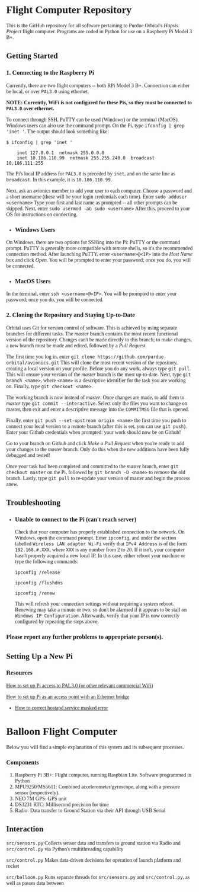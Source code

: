 <span style="font-family:univers">

Flight Computer Repository
==========================

This is the GitHub repository for all software pertaining to Purdue Orbital's *Hapsis Project* flight computer. Programs are coded in Python for use on a Raspberry Pi Model 3 B+.


## Getting Started ##

### 1. Connecting to the Raspberry Pi ###

Currently, there are two flight computers -- both RPi Model 3 B+. Connection can either be local, or over `PAL3.0` using ethernet. 

**NOTE: Currently, WiFi is not configured for these Pis, so they must be connected to `PAL3.0` over ethernet.**

To connect through SSH, PuTTY can be used (Windows) or the terminal (MacOS). Windows users can also use the command prompt. On the Pi, type `ifconfig | grep 'inet '`. The output should look something like:

`$ ifconfig | grep 'inet '`  

        inet 127.0.0.1  netmask 255.0.0.0
        inet 10.186.110.99  netmask 255.255.240.0  broadcast 10.186.111.255
        
The Pi's local IP address for `PAL3.0` is preceded by `inet`, and on the same line as `broadcast`. In this example, it is `10.186.110.99`.

Next, ask an avionics member to add your user to each computer. Choose a password and a short username (these will be your login credentials each time). Enter
`sudo adduser <username>`
Type your first and last name as prompted -- all other prompts can be skipped. Next, enter
`sudo usermod -aG sudo <username>`
After this, proceed to your OS for instructions on connecting.

* ### Windows Users ###
On Windows, there are two options for SSHing into the Pi: PuTTY or the command prompt. PuTTY is generally more compatible with remote shells, so it's the recommended connection method. After launching PuTTY, enter `<username>@<IP>` into the *Host Name* box and click *Open*.
You will be prompted to enter your password; once you do, you will be connected.

* ### MacOS Users ###
In the terminal, enter `ssh <username>@<IP>`. You will be prompted to enter your password; once you do, you will be connected.

### 2. Cloning the Repository and Staying Up-to-Date ###

Orbital uses Git for version control of software. This is achieved by using separate branches for different tasks. The _master_ branch contains the most recent functional version of the repository. Changes can't be made directly to this branch; to make changes, a new branch must be made and edited, followed by a *Pull Request*.

The first time you log in, enter
`git clone https://github.com/purdue-orbital/avionics.git`
This will clone the most recent version of the repository, creating a local version on your profile. Before you do any work, always type `git pull`. This will ensure your version of the _master_ branch is the most up-to-date. Next, type `git branch <name>`, where `<name>` is a descriptive identifier for the task you are working on. Finally, type `git checkout <name>`.

The working branch is now _<name>_ instead of _master_. Once changes are made, to add them to _master_ type `git commit --interactive`. Select only the files you want to change on master, then exit and enter a descriptive message into the `COMMITMSG` file that is opened.

Finally, enter `git push --set-upstream origin <name>` the first time you push to connect your local version to a remote branch (after this is set, you can use `git push`). Enter your Github credentials when prompted: your work should now be on Github!

Go to your branch on Github and click *Make a Pull Request* when you're ready to add your changes to the _master_ branch. Only do this when the new additions have been fully debugged and tested!

Once your task had been completed and committed to the _master_ branch, enter `git checkout master` on the Pi, followed by `git branch -D <name>` to remove the old branch. Lastly, type `git pull` to re-update your version of master and begin the process anew.

## Troubleshooting ##

*  ### Unable to connect to the Pi (can't reach server) ###

   Check that your computer has properly established connection to the network. On Windows, open the command prompt. Enter `ipconfig`, and under the section labelled `Wireless LAN adapter Wi-Fi` verify that `IPv4 Address` is of the 
   form `192.168.#.XXX`, where `XXX` is any number from 2 to 20. If it isn't, your computer hasn't properly acquired a new local IP. In this case, either reboot your machine or type the following commands:

   `ipconfig /release`

   `ipconfig /flushdns`

   `ipconfig /renew`

   This will refresh your connection settings without requiring a system reboot. Renewing may take a minute or two, so don't be alarmed if it appears to be stall on `Windows IP Configuration`. Afterwards, verify that your IP is now 
   correctly configured by repeating the steps above.

### Please report any further problems to appropriate person(s). ###


## Setting Up a New Pi ##
   ### Resources ###
   [How to set up Pi access to PAL3.0 (or other relevant commercial Wifi)](https://imgur.com/euypelW)
   
   [How to set up Pi as an access point with an Ethernet bridge](https://www.raspberrypi.org/documentation/configuration/wireless/access-point.md)
   *  [How to correct hostapd.service masked error](https://github.com/raspberrypi/documentation/issues/1018#issuecomment-471335938)



Balloon Flight Computer
=======================

Below you will find a simple explanation of this system and its subsequent processes.

### Components ###
   1. Raspberry Pi 3B+: Flight computer, running Raspbian Lite. Software programmed in Python
   2. MPU9250/MS5611: Combined accelerometer/gyroscope, along with a pressure sensor (respectively).
   3. NEO 7M GPS: GPS unit
   4. DS3231 RTC: Millisecond precision for time
   5. Radio: Data transfer to Ground Station via their API through USB Serial
   
## Interaction ##

`src/sensors.py` Collects sensor data and transfers to ground station via Radio and `src/control.py` via Python's multithreading capability

`src/control.py` Makes data-driven decisions for operation of launch platform and rocket

`src/balloon.py` Runs separate threads for `src/sensors.py` and `src/control.py`, as well as passes data between

</span>
